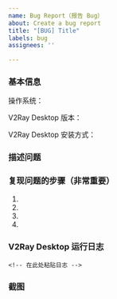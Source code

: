 ```yaml
---
name: Bug Report（报告 Bug）
about: Create a bug report
title: "[BUG] Title"
labels: bug
assignees: ''

---
```


### 基本信息

操作系统：

V2Ray Desktop 版本：

V2Ray Desktop 安装方式：

### 描述问题


### 复现问题的步骤（非常重要）

1. 
2. 
3. 
4. 


### V2Ray Desktop 运行日志

```
<!-- 在此处粘贴日志 -->
```

### 截图

<!-- 如果条件允许请附图 -->
